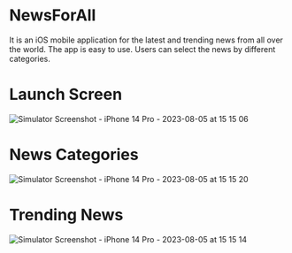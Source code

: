 # NewsForAll
It is an iOS mobile application for the latest and trending news from all over the world. 
The app is easy to use. 
Users can select the news by different categories.

# Launch Screen
![Simulator Screenshot - iPhone 14 Pro - 2023-08-05 at 15 15 06](https://github.com/Shwetaambarkhane/NewsForAll/assets/66417077/04dc96b8-e01d-46af-ba4a-9a73cb36b01f)

# News Categories
![Simulator Screenshot - iPhone 14 Pro - 2023-08-05 at 15 15 20](https://github.com/Shwetaambarkhane/NewsForAll/assets/66417077/16be4091-07bc-4c82-9a42-b90e26839a76)

# Trending News
![Simulator Screenshot - iPhone 14 Pro - 2023-08-05 at 15 15 14](https://github.com/Shwetaambarkhane/NewsForAll/assets/66417077/1eb26450-648f-4821-a521-5942801446cd)
